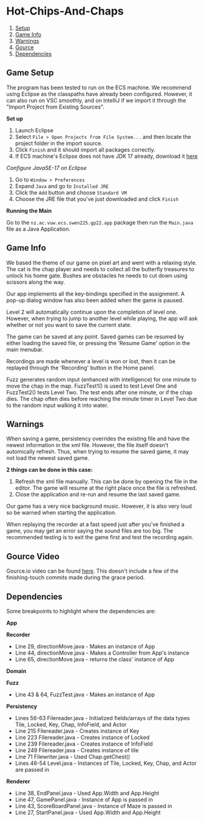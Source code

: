# Hot-Chips-And-Chaps

1. [Setup](https://gitlab.ecs.vuw.ac.nz/course-work/swen225/2022/project1/t9/hot-chips-and-chaps#game-setup)
2. [Game Info](https://gitlab.ecs.vuw.ac.nz/course-work/swen225/2022/project1/t9/hot-chips-and-chaps#game-info)
3. [Warnings](https://gitlab.ecs.vuw.ac.nz/course-work/swen225/2022/project1/t9/hot-chips-and-chaps#warnings)
4. [Gource](https://gitlab.ecs.vuw.ac.nz/course-work/swen225/2022/project1/t9/hot-chips-and-chaps#gource-video)
5. [Dependencies](https://gitlab.ecs.vuw.ac.nz/course-work/swen225/2022/project1/t9/hot-chips-and-chaps#dependencies)

## Game Setup
The program has been tested to run on the ECS machine. We recommend using Eclipse as the classpaths have already been configured. However, it can also run on VSC smoothly, and on IntelliJ if we import it through the "Import Project from Existing Sources".

**Set up**
1. Launch Eclipse  
2. Select `File > Open Projects from File System...` and then locate the project folder in the import source.
3. Click `Finish` and it should import all packages correctly.  
4. If ECS machine's Eclipse does not have JDK 17 already, download it [here](https://download.oracle.com/java/17/latest/jdk-17_linux-x64_bin.tar.gz)

*Configure JavaSE-17 on Eclipse*
1. Go to `Window > Preferences`
2. Expand `Java` and go to `Installed JRE`
3. Click the `Add` button and choose `Standard VM`
4. Choose the JRE file that you've just downloaded and click `Finish`

**Running the Main**

Go to the `nz.ac.vuw.ecs.swen225.gp22.app` package then run the `Main.java` file as a Java Application.

## Game Info
We based the theme of our game on pixel art and went with a relaxing style. The cat is the chap player and needs to collect all the butterfly treasures to unlock his home gate. Bushes are obstacles he needs to cut down using scissors along the way. 

Our app implements all the key-bindings specified in the assignment. A pop-up dialog window has also been added when the game is paused.

Level 2 will automatically continue upon the completion of level one. However, when trying to jump to another level while playing, the app will ask whether or not you want to save the current state.

The game can be saved at any point. Saved games can be resumed by either loading the saved file, or pressing the 'Resume Game' option in the main menubar.

Recordings are made whenever a level is won or lost, then it can be replayed through the 'Recording' button in the Home panel.

Fuzz generates random input (enhanced with intelligence) for one minute to move the chap in the map. FuzzTest1() is used to test Level One and FuzzTest2() tests Level Two. The test ends after one minute, or if the chap dies. The chap often dies before reaching the minute timer in Level Two due to the random input walking it into water. 

## Warnings
When saving a game, persistency overrides the existing file and have the newest information in the xml file. However, the file itself doesn't automically refresh. Thus,  when trying to resume the saved game, it may not load the newest saved game.

**2 things can be done in this case:**
1. Refresh the xml file manually. This can be done by opening the file in the editor. The game will resume at the right place once the file is refreshed.
2. Close the application and re-run and resume the last saved game.

Our game has a very nice background music. However, it is also very loud so be warned when starting the application.

When replaying the recorder at a fast speed just after you've finished a game, you may get an error saying the sound files are too big. The recommended testing is to exit the game first and test the recording again.

## Gource Video
Gource.io video can be found [here](https://youtu.be/guo5vPugr4g). This doesn't include a few of the finishing-touch commits made during the grace period.

## Dependencies
Some breakpoints to highlight where the dependencies are:

**App**

**Recorder**
- Line 29, directionMove.java - Makes an instance of App
- Line 44, directionMove.java - Makes a Controller from App's instance
- Line 65, directionMove.java - returns the class' instance of App

**Domain**

**Fuzz**
- Line 43 & 64, FuzzTest.java - Makes an instance of App

**Persistency**
- Lines 56-63 Filereader.java - Initialized fields/arrays of the data types Tile, Locked, Key, Chap, InfoField, and Actor
- Line 215 Filereader.java - Creates instance of Key
- Line 223 Filereader.java - Creates instance of Locked
- Line 239 Filereader.java - Creates instance of InfoField
- Line 249 Filereader.java - Creates instance of tile
- Line 71 Filewriter.java - Used Chap.getChest()
- Lines 46-54 Level.java - Instances of Tile, Locked, Key, Chap, and Actor are passed in


**Renderer**
- Line 38, EndPanel.java - Used App.Width and App.Height
- Line 47, GamePanel.java - Instance of App is passed in
- Line 43, ScoreBoardPanel.java - Instance of Maze is passed in
- Line 27, StartPanel.java - Used App.Width and App.Height

